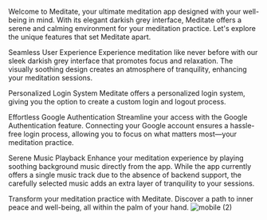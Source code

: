 Welcome to Meditate, your ultimate meditation app designed with your well-being in mind. With its elegant darkish grey interface, Meditate offers a serene and calming environment for your meditation practice. Let's explore the unique features that set Meditate apart.

Seamless User Experience
Experience meditation like never before with our sleek darkish grey interface that promotes focus and relaxation. The visually soothing design creates an atmosphere of tranquility, enhancing your meditation sessions.

Personalized Login System
Meditate offers a personalized login system, giving you the option to create a custom login and logout process.

Effortless Google Authentication
Streamline your access with the Google Authentication feature. Connecting your Google account ensures a hassle-free login process, allowing you to focus on what matters most—your meditation practice.

Serene Music Playback
Enhance your meditation experience by playing soothing background music directly from the app. While the app currently offers a single music track due to the absence of backend support, the carefully selected music adds an extra layer of tranquility to your sessions.


Transform your meditation practice with Meditate. Discover a path to inner peace and well-being, all within the palm of your hand.
![mobile (2)](https://github.com/CreatorXperience/Mobile-mediatationApp/assets/124584716/2c4f1e99-8880-4ba1-b311-0afb0eac621e)
